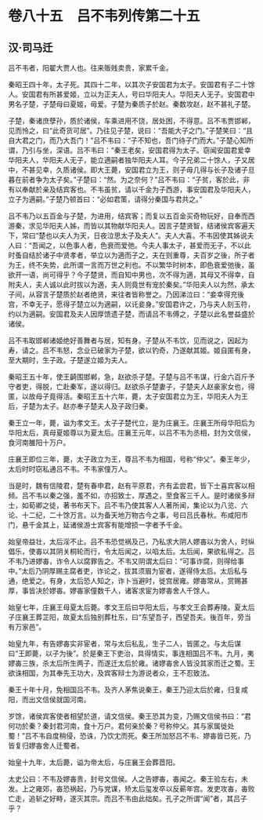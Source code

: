 # 卷八十五　吕不韦列传第二十五

## 汉·司马迁

吕不韦者，阳翟大贾人也。往来贩贱卖贵，家累千金。  
  
秦昭王四十年，太子死。其四十二年，以其次子安国君为太子。安国君有子二十馀人。安国君有所甚爱姬，立以为正夫人，号曰华阳夫人。华阳夫人无子。安国君中男名子楚，子楚母曰夏姬，毋爱。子楚为秦质子於赵。秦数攻赵，赵不甚礼子楚。  
  
子楚，秦诸庶孽孙，质於诸侯，车乘进用不饶，居处困，不得意。吕不韦贾邯郸，见而怜之，曰“此奇货可居”。乃往见子楚，说曰：“吾能大子之门。”子楚笑曰：“且自大君之门，而乃大吾门！”吕不韦曰：“子不知也，吾门待子门而大。”子楚心知所谓，乃引与坐，深语。吕不韦曰：“秦王老矣，安国君得为太子。窃闻安国君爱幸华阳夫人，华阳夫人无子，能立適嗣者独华阳夫人耳。今子兄弟二十馀人，子又居中，不甚见幸，久质诸侯。即大王薨，安国君立为王，则子毋几得与长子及诸子旦暮在前者争为太子矣。”子楚曰：“然。为之奈何？”吕不韦曰：“子贫，客於此，非有以奉献於亲及结宾客也。不韦虽贫，请以千金为子西游，事安国君及华阳夫人，立子为適嗣。”子楚乃顿首曰：“必如君策，请得分秦国与君共之。”  
  
吕不韦乃以五百金与子楚，为进用，结宾客；而复以五百金买奇物玩好，自奉而西游秦，求见华阳夫人姊，而皆以其物献华阳夫人。因言子楚贤智，结诸侯宾客遍天下，常曰“楚也以夫人为天，日夜泣思太子及夫人”。夫人大喜。不韦因使其姊说夫人曰：“吾闻之，以色事人者，色衰而爱弛。今夫人事太子，甚爱而无子，不以此时蚤自结於诸子中贤孝者，举立以为適而子之，夫在则重尊，夫百岁之後，所子者为王，终不失势，此所谓一言而万世之利也。不以繁华时树本，即色衰爱弛後，虽欲开一语，尚可得乎？今子楚贤，而自知中男也，次不得为適，其母又不得幸，自附夫人，夫人诚以此时拔以为適，夫人则竟世有宠於秦矣。”华阳夫人以为然，承太子间，从容言子楚质於赵者绝贤，来往者皆称誉之。乃因涕泣曰：“妾幸得充後宫，不幸无子，愿得子楚立以为適嗣，以讬妾身。”安国君许之，乃与夫人刻玉符，约以为適嗣。安国君及夫人因厚馈遗子楚，而请吕不韦傅之，子楚以此名誉益盛於诸侯。  
  
吕不韦取邯郸诸姬绝好善舞者与居，知有身。子楚从不韦饮，见而说之，因起为寿，请之。吕不韦怒，念业已破家为子楚，欲以钓奇，乃遂献其姬。姬自匿有身，至大期时，生子政。子楚遂立姬为夫人。  
  
秦昭王五十年，使王齮围邯郸，急，赵欲杀子楚。子楚与吕不韦谋，行金六百斤予守者吏，得脱，亡赴秦军，遂以得归。赵欲杀子楚妻子，子楚夫人赵豪家女也，得匿，以故母子竟得活。秦昭王五十六年，薨，太子安国君立为王，华阳夫人为王后，子楚为太子。赵亦奉子楚夫人及子政归秦。  
  
秦王立一年，薨，谥为孝文王。太子子楚代立，是为庄襄王。庄襄王所母华阳后为华阳太后，真母夏姬尊以为夏太后。庄襄王元年，以吕不韦为丞相，封为文信侯，食河南雒阳十万户。  
  
庄襄王即位三年，薨，太子政立为王，尊吕不韦为相国，号称“仲父”。秦王年少，太后时时窃私通吕不韦。不韦家僮万人。  
  
当是时，魏有信陵君，楚有春申君，赵有平原君，齐有孟尝君，皆下士喜宾客以相倾。吕不韦以秦之强，羞不如，亦招致士，厚遇之，至食客三千人。是时诸侯多辩士，如荀卿之徒，著书布天下。吕不韦乃使其客人人著所闻，集论以为八览、六论、十二纪，二十馀万言。以为备天地万物古今之事，号曰吕氏春秋。布咸阳市门，悬千金其上，延诸侯游士宾客有能增损一字者予千金。  
  
始皇帝益壮，太后淫不止。吕不韦恐觉祸及己，乃私求大阴人嫪毐以为舍人，时纵倡乐，使毐以其阴关桐轮而行，令太后闻之，以啗太后。太后闻，果欲私得之。吕不韦乃进嫪毐，诈令人以腐罪告之。不韦又阴谓太后曰：“可事诈腐，则得给事中。”太后乃阴厚赐主腐者吏，诈论之，拔其须眉为宦者，遂得侍太后。太后私与通，绝爱之。有身，太后恐人知之，诈卜当避时，徙宫居雍。嫪毐常从，赏赐甚厚，事皆决於嫪毐。嫪毐家僮数千人，诸客求宦为嫪毐舍人千馀人。  
  
始皇七年，庄襄王母夏太后薨。孝文王后曰华阳太后，与孝文王会葬寿陵。夏太后子庄襄王葬芷阳，故夏太后独别葬杜东，曰“东望吾子，西望吾夫。後百年，旁当有万家邑”。  
  
始皇九年，有告嫪毐实非宦者，常与太后私乱，生子二人，皆匿之。与太后谋曰“王即薨，以子为後”。於是秦王下吏治，具得情实，事连相国吕不韦。九月，夷嫪毐三族，杀太后所生两子，而遂迁太后於雍。诸嫪毐舍人皆没其家而迁之蜀。王欲诛相国，为其奉先王功大，及宾客辩士为游说者众，王不忍致法。  
  
秦王十年十月，免相国吕不韦。及齐人茅焦说秦王，秦王乃迎太后於雍，归复咸阳，而出文信侯就国河南。  
  
岁馀，诸侯宾客使者相望於道，请文信侯。秦王恐其为变，乃赐文信侯书曰：“君何功於秦？秦封君河南，食十万户。君何亲於秦？号称仲父。其与家属徙处蜀！”吕不韦自度稍侵，恐诛，乃饮冘而死。秦王所加怒吕不韦、嫪毐皆已死，乃皆复归嫪毐舍人迁蜀者。  
  
始皇十九年，太后薨，谥为帝太后，与庄襄王会葬茝阳。  
  
太史公曰：不韦及嫪毐贵，封号文信侯。人之告嫪毐，毐闻之。秦王验左右，未发。上之雍郊，毐恐祸起，乃与党谋，矫太后玺发卒以反蕲年宫。发吏攻毐，毐败亡走，追斩之好畤，遂灭其宗。而吕不韦由此绌矣。孔子之所谓“闻”者，其吕子乎？  
  
